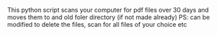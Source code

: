 This python script scans your computer for pdf files over 30 days and moves them to and old foler directory (if not made already)
PS: can be modified to delete the files, scan for all files of your choice etc

